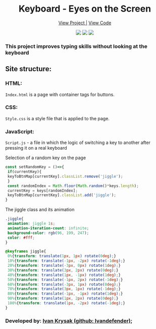 <h1 align="center">Keyboard - Eyes on the Screen</h1>

<div align="center">
 <a href="https://ivandefender.github.io/Eyes-on-the-Screen/">View Project |</a>
 <a href="https://github.com/Ivandefender/Eyes-on-the-Screen">View Code</a>
</div>

<p align="center">
<img src="https://img.shields.io/badge/HTML-orange?style=for-the-badge&logo=html&logoColor=orange">
<img src="https://img.shields.io/badge/css-blue?style=for-the-badge&logo=css&logoColor=blue">
<img src="https://img.shields.io/badge/JavaScript-yellow?style=for-the-badge&logo=JavaScript&logoColor=yellow&labelColor=black">
</p>

### **This project improves typing skills without looking at the keyboard**

## Site structure:

### HTML:

`Index.html` is a page with container tags for buttons.

### CSS:

`Style.css` is a style file that is applied to the page.

### JavaScript:

`Script.js` - a file in which the logic of switching a key to another after pressing it on a real keyboard

Selection of a random key on the page

```javascript
const setRandomKey = ()=>{
 if(currentKey){
 keyToBtnMap[currentKey].classList.remove('jiggle');
 }
 const randomIndex = Math.floor(Math.random()*keys.length);
 currentKey = keys[randomIndex];
 keyToBtnMap[currentKey].classList.add('jiggle');
}
```

The jiggle class and its animation

```css
.jiggle{
 animation: jiggle 1s;
 animation-iteration-count: infinite;
 background-color: rgb(96, 199, 247);
 color: #fff;
}

@keyframes jiggle{
 0%{transform: translate(1px, 1px) rotate(0deg);}
 10%{transform: translate(-1px, -2px) rotate(-1deg);}
 20%{transform: translate(-3px, 0px) rotate(1deg);}
 30%{transform: translate(3px, 2px) rotate(0deg);}
 40%{transform: translate(1px, -1px) rotate(1deg);}
 50%{transform: translate(-1px, 2px) rotate(-1deg);}
 60%{transform: translate(-3px, 1px) rotate(0deg);}
 70%{transform: translate(3px, 1px) rotate(-1deg);}
 80%{transform: translate(-1px, -1px) rotate(1deg);}
 90%{transform: translate(1px, 2px) rotate(0deg);}
 100%{transform: translate(1px, -2px) rotate(-1deg);}
}
```

### Developed by: [Ivan Krysak (github: Ivandefender)](https://github.com/Ivandefender);

